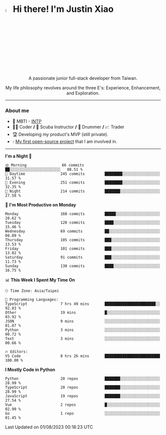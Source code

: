 # <img src="https://media.giphy.com/media/hvRJCLFzcasrR4ia7z/giphy.gif" width="5%">Hi there! I'm Justin Xiao
<p align="center">A passionate junior full-stack developer from Taiwan.  </p>
<p align="center">My life philosophy revolves around the three E's: Experience, Enhancement, and Exploration.</p>

---
### About me
- 👀 MBTI - [INTP](https://www.16personalities.com/intp-personality)
- 👨‍💻 Coder **/** 🤿 Scuba Instructor **/** 🥁 Drummer **/** 📈 Trader
- 🏆 Developing my product's MVP (still private).
- 💧 [My first open-source project](https://github.com/Game-as-a-Service/Game-Lobby-Web) that I am involved in.

---
<!--START_SECTION:waka-->
**I'm a Night 🦉** 

```text
🌞 Morning                66 commits          ██░░░░░░░░░░░░░░░░░░░░░░░   08.51 % 
🌆 Daytime                245 commits         ████████░░░░░░░░░░░░░░░░░   31.57 % 
🌃 Evening                251 commits         ████████░░░░░░░░░░░░░░░░░   32.35 % 
🌙 Night                  214 commits         ███████░░░░░░░░░░░░░░░░░░   27.58 % 
```
📅 **I'm Most Productive on Monday** 

```text
Monday                   160 commits         █████░░░░░░░░░░░░░░░░░░░░   20.62 % 
Tuesday                  120 commits         ████░░░░░░░░░░░░░░░░░░░░░   15.46 % 
Wednesday                69 commits          ██░░░░░░░░░░░░░░░░░░░░░░░   08.89 % 
Thursday                 105 commits         ███░░░░░░░░░░░░░░░░░░░░░░   13.53 % 
Friday                   101 commits         ███░░░░░░░░░░░░░░░░░░░░░░   13.02 % 
Saturday                 91 commits          ███░░░░░░░░░░░░░░░░░░░░░░   11.73 % 
Sunday                   130 commits         ████░░░░░░░░░░░░░░░░░░░░░   16.75 % 
```


📊 **This Week I Spent My Time On** 

```text
🕑︎ Time Zone: Asia/Taipei

💬 Programming Languages: 
TypeScript               7 hrs 49 mins       ███████████████████████░░   92.83 % 
Other                    19 mins             █░░░░░░░░░░░░░░░░░░░░░░░░   03.92 % 
JSON                     9 mins              ░░░░░░░░░░░░░░░░░░░░░░░░░   01.87 % 
Python                   3 mins              ░░░░░░░░░░░░░░░░░░░░░░░░░   00.72 % 
Text                     3 mins              ░░░░░░░░░░░░░░░░░░░░░░░░░   00.66 % 

🔥 Editors: 
VS Code                  8 hrs 26 mins       █████████████████████████   100.00 % 
```

**I Mostly Code in Python** 

```text
Python                   20 repos            ███████░░░░░░░░░░░░░░░░░░   28.99 % 
TypeScript               20 repos            ███████░░░░░░░░░░░░░░░░░░   28.99 % 
JavaScript               19 repos            ███████░░░░░░░░░░░░░░░░░░   27.54 % 
Vue                      2 repos             █░░░░░░░░░░░░░░░░░░░░░░░░   02.90 % 
Go                       1 repo              ░░░░░░░░░░░░░░░░░░░░░░░░░   01.45 % 
```




 Last Updated on 01/08/2023 00:18:23 UTC
<!--END_SECTION:waka-->
